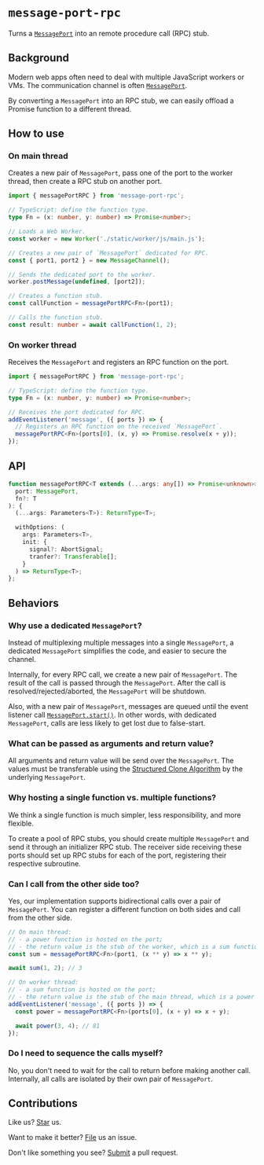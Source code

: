 # `message-port-rpc`

Turns a [`MessagePort`](https://developer.mozilla.org/en-US/docs/Web/API/MessagePort) into an remote procedure call (RPC) stub.

## Background

Modern web apps often need to deal with multiple JavaScript workers or VMs. The communication channel is often [`MessagePort`](https://developer.mozilla.org/en-US/docs/Web/API/MessagePort).

By converting a `MessagePort` into an RPC stub, we can easily offload a Promise function to a different thread.

## How to use

### On main thread

Creates a new pair of `MessagePort`, pass one of the port to the worker thread, then create a RPC stub on another port.

```ts
import { messagePortRPC } from 'message-port-rpc';

// TypeScript: define the function type.
type Fn = (x: number, y: number) => Promise<number>;

// Loads a Web Worker.
const worker = new Worker('./static/worker/js/main.js');

// Creates a new pair of `MessagePort` dedicated for RPC.
const { port1, port2 } = new MessageChannel();

// Sends the dedicated port to the worker.
worker.postMessage(undefined, [port2]);

// Creates a function stub.
const callFunction = messagePortRPC<Fn>(port1);

// Calls the function stub.
const result: number = await callFunction(1, 2);
```

### On worker thread

Receives the `MessagePort` and registers an RPC function on the port.

```ts
import { messagePortRPC } from 'message-port-rpc';

// TypeScript: define the function type.
type Fn = (x: number, y: number) => Promise<number>;

// Receives the port dedicated for RPC.
addEventListener('message', ({ ports }) => {
  // Registers an RPC function on the received `MessagePort`.
  messagePortRPC<Fn>(ports[0], (x, y) => Promise.resolve(x + y));
});
```

## API

```ts
function messagePortRPC<T extends (...args: any[]) => Promise<unknown>>(
  port: MessagePort,
  fn?: T
): {
  (...args: Parameters<T>): ReturnType<T>;

  withOptions: (
    args: Parameters<T>,
    init: {
      signal?: AbortSignal;
      tranfer?: Transferable[];
    }
  ) => ReturnType<T>;
};
```

## Behaviors

### Why use a dedicated `MessagePort`?

Instead of multiplexing multiple messages into a single `MessagePort`, a dedicated `MessagePort` simplifies the code, and easier to secure the channel.

Internally, for every RPC call, we create a new pair of `MessagePort`. The result of the call is passed through the `MessagePort`. After the call is resolved/rejected/aborted, the `MessagePort` will be shutdown.

Also, with a new pair of `MessagePort`, messages are queued until the event listener call [`MessagePort.start()`](https://developer.mozilla.org/en-US/docs/Web/API/MessagePort/start). In other words, with dedicated `MessagePort`, calls are less likely to get lost due to false-start.

### What can be passed as arguments and return value?

All arguments and return value will be send over the `MessagePort`. The values must be transferable using the [Structured Clone Algorithm](https://developer.mozilla.org/en-US/docs/Web/API/Web_Workers_API/Structured_clone_algorithm) by the underlying `MessagePort`.

### Why hosting a single function vs. multiple functions?

We think a single function is much simpler, less responsibility, and more flexible.

To create a pool of RPC stubs, you should create multiple `MessagePort` and send it through an initializer RPC stub. The receiver side receiving these ports should set up RPC stubs for each of the port, registering their respective subroutine.

### Can I call from the other side too?

Yes, our implementation supports bidirectional calls over a pair of `MessagePort`. You can register a different function on both sides and call from the other side.

```ts
// On main thread:
// - a power function is hosted on the port;
// - the return value is the stub of the worker, which is a sum function.
const sum = messagePortRPC<Fn>(port1, (x ** y) => x ** y);

await sum(1, 2); // 3
```

```ts
// On worker thread:
// - a sum function is hosted on the port;
// - the return value is the stub of the main thread, which is a power function.
addEventListener('message', ({ ports }) => {
  const power = messagePortRPC<Fn>(ports[0], (x + y) => x + y);

  await power(3, 4); // 81
});
```

### Do I need to sequence the calls myself?

No, you don't need to wait for the call to return before making another call. Internally, all calls are isolated by their own pair of `MessagePort`.

## Contributions

Like us? [Star](https://github.com/compulim/message-port-rpc/stargazers) us.

Want to make it better? [File](https://github.com/compulim/message-port-rpc/issues) us an issue.

Don't like something you see? [Submit](https://github.com/compulim/message-port-rpc/pulls) a pull request.
